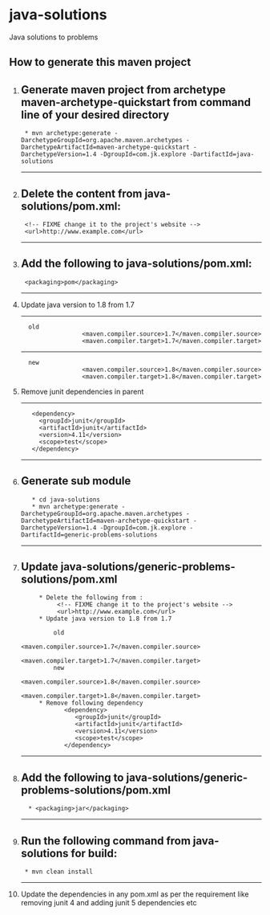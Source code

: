 # java-solutions

Java solutions to problems
 
## How to generate this maven project

1. Generate maven project from archetype maven-archetype-quickstart from command line of your desired directory
    --- 
        * mvn archetype:generate -DarchetypeGroupId=org.apache.maven.archetypes -DarchetypeArtifactId=maven-archetype-quickstart -DarchetypeVersion=1.4 -DgroupId=com.jk.explore -DartifactId=java-solutions
    ---
2. Delete the content from java-solutions/pom.xml:  
   ---
        <!-- FIXME change it to the project's website -->
        <url>http://www.example.com</url>
   ---
3. Add the following to java-solutions/pom.xml:
   ---
        <packaging>pom</packaging>
   ---
4. Update java version to 1.8 from 1.7

      ---
         old
                        <maven.compiler.source>1.7</maven.compiler.source>
                        <maven.compiler.target>1.7</maven.compiler.target>
      ---
         new
                        <maven.compiler.source>1.8</maven.compiler.source>
                        <maven.compiler.target>1.8</maven.compiler.target>
5. Remove junit dependencies in parent
        
      ---
          <dependency>
            <groupId>junit</groupId>
            <artifactId>junit</artifactId>
            <version>4.11</version>
            <scope>test</scope>
          </dependency>
      ---
6. Generate sub module
      ---
          * cd java-solutions 
          * mvn archetype:generate -DarchetypeGroupId=org.apache.maven.archetypes -DarchetypeArtifactId=maven-archetype-quickstart -DarchetypeVersion=1.4 -DgroupId=com.jk.explore -DartifactId=generic-problems-solutions
      ---
7. Update java-solutions/generic-problems-solutions/pom.xml
      --- 
            * Delete the following from :
                 <!-- FIXME change it to the project's website -->
                 <url>http://www.example.com</url>
            * Update java version to 1.8 from 1.7

                old
                           <maven.compiler.source>1.7</maven.compiler.source>
                           <maven.compiler.target>1.7</maven.compiler.target>
                new
                           <maven.compiler.source>1.8</maven.compiler.source>
                           <maven.compiler.target>1.8</maven.compiler.target>
            * Remove following dependency
                   <dependency>
                      <groupId>junit</groupId>
                      <artifactId>junit</artifactId>
                      <version>4.11</version>
                      <scope>test</scope>
                   </dependency>
      ---
8. Add the following to java-solutions/generic-problems-solutions/pom.xml
      ---
         * <packaging>jar</packaging>
      ---
9. Run the following command from java-solutions for build:
      ---
        * mvn clean install
      ---
10. Update the dependencies in any pom.xml as per the requirement like removing junit 4 and adding junit 5 dependencies etc


      
